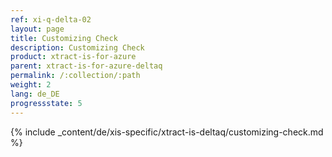 ```yaml
---
ref: xi-q-delta-02
layout: page
title: Customizing Check
description: Customizing Check
product: xtract-is-for-azure
parent: xtract-is-for-azure-deltaq
permalink: /:collection/:path
weight: 2
lang: de_DE
progressstate: 5
---
```

{% include _content/de/xis-specific/xtract-is-deltaq/customizing-check.md %}
